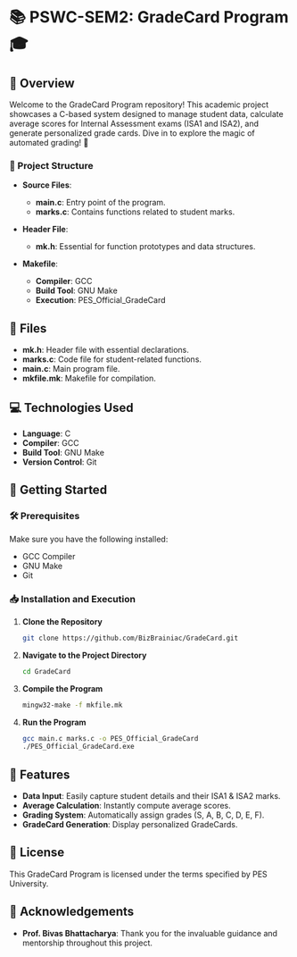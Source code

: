 # 📚 PSWC-SEM2: GradeCard Program 🎓

## 🌟 Overview

Welcome to the GradeCard Program repository! This academic project showcases a C-based system designed to manage student data, calculate average scores for Internal Assessment exams (ISA1 and ISA2), and generate personalized grade cards. Dive in to explore the magic of automated grading! 🚀

### 📂 Project Structure

- **Source Files**:
  - **main.c**: Entry point of the program.
  - **marks.c**: Contains functions related to student marks.

- **Header File**:
  - **mk.h**: Essential for function prototypes and data structures.

- **Makefile**:
  - **Compiler**: GCC
  - **Build Tool**: GNU Make
  - **Execution**: PES_Official_GradeCard

## 📁 Files

- **mk.h**: Header file with essential declarations.
- **marks.c**: Code file for student-related functions.
- **main.c**: Main program file.
- **mkfile.mk**: Makefile for compilation.

## 💻 Technologies Used

- **Language**: C
- **Compiler**: GCC
- **Build Tool**: GNU Make
- **Version Control**: Git

## 🚀 Getting Started

### 🛠️ Prerequisites

Make sure you have the following installed:

- GCC Compiler
- GNU Make
- Git

### 📥 Installation and Execution

1. **Clone the Repository**

    ```bash
    git clone https://github.com/BizBrainiac/GradeCard.git
    ```

2. **Navigate to the Project Directory**

    ```bash
    cd GradeCard
    ```

3. **Compile the Program**

    ```bash
    mingw32-make -f mkfile.mk
    ```

4. **Run the Program**
   ```bash
   gcc main.c marks.c -o PES_Official_GradeCard
   ./PES_Official_GradeCard.exe
    ```

## 🎯 Features

- **Data Input**: Easily capture student details and their ISA1 & ISA2 marks.
- **Average Calculation**: Instantly compute average scores.
- **Grading System**: Automatically assign grades (S, A, B, C, D, E, F).
- **GradeCard Generation**: Display personalized GradeCards.

## 📜 License

This GradeCard Program is licensed under the terms specified by PES University.

## 🙏 Acknowledgements

- **Prof. Bivas Bhattacharya**: Thank you for the invaluable guidance and mentorship throughout this project.

